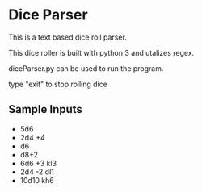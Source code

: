 # Dice Parser

This is a text based dice roll parser.

This dice roller is built with python 3 and utalizes regex.

diceParser.py can be used to run the program.

type "exit" to stop rolling dice

## Sample Inputs
- 5d6
- 2d4 +4
- d6
- d8+2
- 6d6 +3 kl3
- 2d4 -2 dl1
- 10d10 kh6
